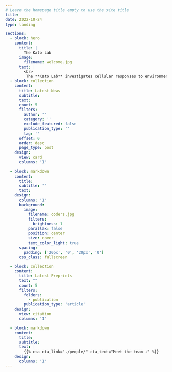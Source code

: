 ```yaml
---
# Leave the homepage title empty to use the site title
title:
date: 2022-10-24
type: landing

sections:
  - block: hero
    content:
      title: |
        The Kato Lab
      image:
        filename: welcome.jpg
      text: |
        <br>
         The **Kato Lab** investigates cellular responses to environmental factors using microalgae and plants. The lab employs a range of techniques, including 3D printing, light and fluorescence microscopy, bioluminescence analysis, cellular assays, genetic modification, nucleotide and protein analyses, chromatography, and mathematical modeling. Beyond fundamental research, the team is actively engaged in applied science. One of their key projects focuses on developing biodegradable Mardi Gras beads using bio-based materials, addressing environmental concerns associated with traditional plastic beads. Another major initiative aims to establish a microalgae-based industry in Louisiana by converting salt-intruded rice fields into large-scale microalgae cultivation facilities. These microalgae produce medically relevant compounds, which are then extracted and purified for therapeutic applications. <br> The lab also explores the potential of these natural compounds in treating human diseases, such as asthma, through experiments using cultured human cells and mouse models.  
  - block: collection
    content:
      title: Latest News
      subtitle:
      text:
      count: 5
      filters:
        author: ''
        category: ''
        exclude_featured: false
        publication_type: ''
        tag: ''
      offset: 0
      order: desc
      page_type: post
    design:
      view: card
      columns: '1'
  
  - block: markdown
    content:
      title:
      subtitle: ''
      text:
    design:
      columns: '1'
      background:
        image: 
          filename: coders.jpg
          filters:
            brightness: 1
          parallax: false
          position: center
          size: cover
          text_color_light: true
      spacing:
        padding: ['20px', '0', '20px', '0']
      css_class: fullscreen

  - block: collection
    content:
      title: Latest Preprints
      text: ""
      count: 5
      filters:
        folders:
          - publication
        publication_type: 'article'
    design:
      view: citation
      columns: '1'

  - block: markdown
    content:
      title:
      subtitle:
      text: |
        {{% cta cta_link="./people/" cta_text="Meet the team →" %}}
    design:
      columns: '1'
---
```

